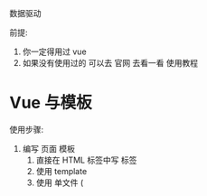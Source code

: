 数据驱动

前提: 

1. 你一定得用过 vue
2. 如果没有使用过的 可以去 官网 去看一看 使用教程


# Vue 与模板

使用步骤:

1. 编写 页面 模板 
   1. 直接在 HTML 标签中写 标签
   2. 使用 template
   3. 使用 单文件 ( <template /> )
2. 创建 Vue 的实例
   1. 在 Vue 的构造函数中提供: data, methods, computed, watcher, props, ...
3. 将 Vue 挂载到 页面中 ( mount )

# 数据驱动模型

Vue 的执行流程

1. 获得模板: 模板中有 "坑"
2. 利用 Vue 构造函数中所提供的数据来 "填坑", 得到可以在页面中显示的 "标签了"
3. 将标签替换页面中原来有坑的标签

Vue 利用 我们提供的数据 和 页面中 模板 生成了 一个新的 HTML 标签 ( node 元素 ),
替换到了 页面中 放置模板的位置.


我们该怎么实现???


# 简单的模板渲染



# 虚拟 DOM




